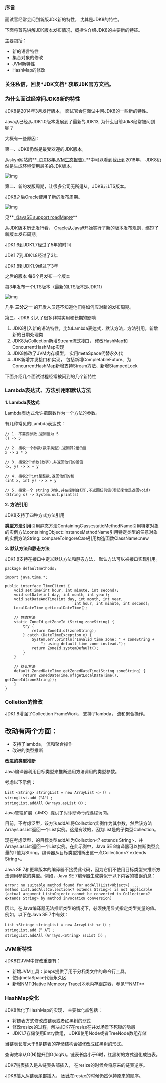 ### **序言**

面试官经常会问到新版JDK新的特性， 尤其是JDK8的特性。

下面将首先讲解JDK版本发布情况，概括性介绍JDK8的主要新的特征。

主要包括：

- 新的语言特性
- 集合对象的修改
- JVM新特性
- HashMap的修改

###   关注私信，回复***JDK文档\*** 获取JDK官方文档。

### **为什么面试经常问JDK8新的特性**

JDK8是2014年3月发行版本， 面试官会在面试中问JDK8的一些新的特性。

Java从已经从JDK1.0版本发展到了最新的JDK13, 为什么目前Jdk8经常被问到呢？

大概有一些原因：

第一、JDK8仍然是最受欢迎的JDK版本。

从skyn网站的**[《2018年JVM生态报告》](https://zhuanlan.zhihu.com/p/110858204/生态报告https://snyk.io/blog/jvm-ecosystem-report-2018/)**中可以看到截止到2018年， JDK8仍然是生成环境使用最多的JDK版本。



![img](https://pic2.zhimg.com/v2-e5fd07c34b8239804fa47381abd40a69_b.jpg)

 第二、新的发版周期，让很多公司无所适从。JDK9非LTS版本。

JDK8之后Oracle使用了新的发布周期。

![img](https://pic4.zhimg.com/v2-dcff0c006f30a99949171afe9ca9a257_b.jpg)

见**[《javaSE support roadMap》》](https://www.oracle.com/java/technologies/java-se-support-roadmap.html)**

从JDK版本历史发行看， Oracle从Java9开始实行了新的版本发布规则，缩短了新版本发布周期。

JDK1.6到JDK1.7经过了5年的时间

JDK1.7到JDK1.8经过了3年

JDK1.8到JDK1.9经过了3年

之后的版本 每6个月发布一个版本

每3年发布一个LTS版本（最新的LTS版本是JDK11）

![img](https://pic3.zhimg.com/v2-d746b6b165f842a60df6643ef613343a_b.jpg)

几乎 **三分之一** 的开发人员还不知道他们将如何应对新的发布周期。

第三、JDK8 引入了很多非常实用和长期的影响

1. JDK8引入新的语法特性，比如Lambda表达式，默认方法，方法引用，新增新的日期处理类
2. JDK8为Collection新增Stream流式接口， 修改HashMap和ConcurrentHashMap实现
3. JDK8修改了JVM内存模型， 实用metaSpace代替永久代
4. JDK新增并发接口和实现， 包括新增CompletableFuture、为ConcurrentHashMap新增支持Stream方法、新增StampedLock

下面介绍几个面试过程经常被问到的几个新特性

### **Lambda表达式、方法引用和默认方法**

**1. Lambda表达式**

Lambda表达式允许把函数作为一个方法的参数。

有几种常见的Lambda表达式：

```text
// 1. 不需要参数,返回值为 5  
() -> 5  
  
// 2. 接收一个参数(数字类型),返回其2倍的值  
x -> 2 * x  
  
// 3. 接受2个参数(数字),并返回他们的差值  
(x, y) -> x – y  
  
// 4. 接收2个int型整数,返回他们的和  
(int x, int y) -> x + y  
  
// 5. 接受一个 string 对象,并在控制台打印,不返回任何值(看起来像是返回void)  
(String s) -> System.out.print(s)
```

**2. 方法引用**

JDK8支持了四种方式方法引用

**类型方法引用**引用静态方法ContainingClass::staticMethodName引用特定对象的实例方法containingObject::instanceMethodName引用特定类型的任意对象的实例方法String::compareToIngoreCase引用构造函数ClassName::new

**3. 默认方法和静态方法**

JDK1.8支持在接口中定义默认方法和静态方法， 默认方法可以被接口实现引用。

```text
package defaultmethods;
 
import java.time.*;

public interface TimeClient {
    void setTime(int hour, int minute, int second);
    void setDate(int day, int month, int year);
    void setDateAndTime(int day, int month, int year,
                               int hour, int minute, int second);
    LocalDateTime getLocalDateTime();
    
    // 静态方法
    static ZoneId getZoneId (String zoneString) {
        try {
            return ZoneId.of(zoneString);
        } catch (DateTimeException e) {
            System.err.println("Invalid time zone: " + zoneString +
                "; using default time zone instead.");
            return ZoneId.systemDefault();
        }
    }
    
    // 默认方法
    default ZonedDateTime getZonedDateTime(String zoneString) {
        return ZonedDateTime.of(getLocalDateTime(), getZoneId(zoneString));
    }
}
```

### **Colletion的修改**

JDK1.8增强了Collection FrameWork， 支持了lambda， 流和聚合操作。

## **改动有两个方面：**

- 支持了lambda， 流和聚合操作
- 改进的类型推断

**改进的类型推断**

Java编译器利用目标类型来推断通用方法调用的类型参数。

考虑以下示例：

```text
List <String> stringList = new ArrayList <>（）;
stringList.add（"A"）;
stringList.addAll（Arrays.asList（））;
```

Java管理扩展（JMX）提供了对诊断命令的远程访问。

目前，不考虑泛型，该方法addAll将Collection实例作为其参数，然后该方法Arrays.asList返回一个List实例。这是有效的，因为List是的子类型Collection。

现在考虑泛型，的目标类型addAll为Collection<? extends String>，并Arrays.asList返回一个List实例。在此示例中，Java SE 8编译器可以推断类型变量的T值为String。编译器从目标类型推断出这一点Collection<? extends String>。

Java SE 7和更早版本的编译器不接受此代码，因为它们不使用目标类型来推断方法调用参数的类型。例如，Java SE 7编译器生成类似于以下内容的错误消息：

```text
error: no suitable method found for addAll(List<Object>) ...
method List.addAll(Collection<? extends String>) is not applicable (actual argument List<Object> cannot be converted to Collection<? extends String> by method invocation conversion)
```

因此，在Java编译器无法推断类型的情况下，必须使用显式指定类型变量的值。例如，以下在Java SE 7中有效：

```text
List <String> stringList = new ArrayList <>（）;
stringList.add（“ A”）;
stringList.addAll（Arrays.<String> asList（））;
```

### **JVM新特性**

JDK8在JVM中修改重要有：

- 新增JVM工具：jdeps提供了用于分析类文件的命令行工具。
- 使用metaSpace代替永久区
- 新增NMT(Native Memeory Trace)本地内存跟踪器，参见**[NMT](https://docs.oracle.com/javase/8/docs/technotes/guides/vm/nmt-8.html)**

### **HashMap变化**

JDK8优化了HashMap的实现， 主要优化点包括：

- 将链表方式修改成链表或者红黑树的形式
- 修改resize的过程，解决JDK7在resize在并发场景下死锁的隐患
- JDK1.7存储使用Entry数组， JDK8使用Node或者TreeNode数组存储

当链表长度大于8是链表的存储结构会被修改成红黑树的形式。

查询效率从O(N)提升到O(logN)。链表长度小于6时，红黑树的方式退化成链表。

JDK7链表插入是从链表头部插入， 在resize的时候会将原来的链表逆序。

JDK8插入从链表尾部插入， 因此在resize的时候仍然保持原来的顺序。